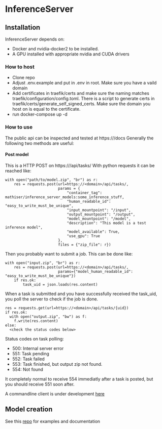 # InferenceServer

## Installation
InferenceServer depends on:
- Docker and nvidia-docker2 to be installed.
- A GPU installed with appropriate nvidia and CUDA drivers

### How to host
- Clone repo
- Adjust .env.example and put in .env in root. Make sure you have a vaild domain
- Add certificates in traefik/certs and make sure the naming matches traefik/configuration/config.toml. There is a script to generate certs in traefik/certs/generate_self_signed_certs. Make sure the domain you host on is equal to the certificate.
- run docker-compose up -d

### How to use
The public api can be inspected and tested at https://<domain>/docs
Generally the following two methods are useful:
#### Post model
This is a HTTP POST on https://<domain>/api/tasks/
With python requests it can be reached like:
```
with open("path/to/model.zip", "br") as r:
    res = requests.post(url=https://<domain>/api/tasks/,  
                        params = {  
                            "container_tag": mathiser/inference_server_models:some_inference_stuff,  
                            "human_readable_id": "easy_to_write_must_be_unique",
                            "input_mountpoint": "/input",  
                            "output_mountpoint": "/output",  
                            "model_mountpoint": "/model",  
                            "description": "This model is a test inference model",  
                            "model_available": True,  
                            "use_gpu": True  
                        },  
                        files = {"zip_file": r})  
```
Then you probably want to submit a job. This can be done like:
```
with open("input.zip", "br") as r:
    res = requests.post(url=https://<domain>/api/tasks/,
                        params={"model_human_readable_id": "easy_to_write_must_be_unique"})
    if res.ok:
        task_uid = json.loads(res.content)
```

When a task is submitted and you have successfully received the task_uid, you poll the server to check if the job is done.
```
res = requests.get(url=https://<domain>/api/tasks/{uid})
if res.ok:
  with open("output.zip", "bw") as f:
    f.write(res.content)
else:
  <check the status codes below>
```

Status codes on task polling:
- 500: Internal server error
- 551: Task pending
- 552: Task failed
- 553: Task finished, but output zip not found.
- 554: Not found


It completely normal to receive 554 immediatly after a task is posted, but you should receive 551 soon after.

A commandline client is under development [here](https://github.com/mathiser/inference_server_client)
## Model creation
See this [repo](https://github.com/mathiser/inference_server_models) for examples and documentation
